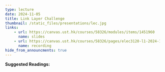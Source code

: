 ```yaml
---
type: lecture
date: 2024-11-05
title: Link Layer Challenge
thumbnail: /static_files/presentations/lec.jpg
links: 
    - url: https://canvas.ust.hk/courses/58326/modules/items/1451960
      name: slides
    - url: https://canvas.ust.hk/courses/58326/pages/elec3120-l1-2024-11-05-15-00
      name: recording  
hide_from_announcments: true
---
```

**Suggested Readings:**

